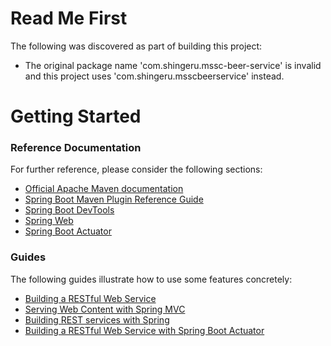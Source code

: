 # Read Me First
The following was discovered as part of building this project:

* The original package name 'com.shingeru.mssc-beer-service' is invalid and this project uses 'com.shingeru.msscbeerservice' instead.

# Getting Started

### Reference Documentation
For further reference, please consider the following sections:

* [Official Apache Maven documentation](https://maven.apache.org/guides/index.html)
* [Spring Boot Maven Plugin Reference Guide](https://docs.spring.io/spring-boot/docs/2.2.2.RELEASE/maven-plugin/)
* [Spring Boot DevTools](https://docs.spring.io/spring-boot/docs/2.2.2.RELEASE/reference/htmlsingle/#using-boot-devtools)
* [Spring Web](https://docs.spring.io/spring-boot/docs/2.2.2.RELEASE/reference/htmlsingle/#boot-features-developing-web-applications)
* [Spring Boot Actuator](https://docs.spring.io/spring-boot/docs/2.2.2.RELEASE/reference/htmlsingle/#production-ready)

### Guides
The following guides illustrate how to use some features concretely:

* [Building a RESTful Web Service](https://spring.io/guides/gs/rest-service/)
* [Serving Web Content with Spring MVC](https://spring.io/guides/gs/serving-web-content/)
* [Building REST services with Spring](https://spring.io/guides/tutorials/bookmarks/)
* [Building a RESTful Web Service with Spring Boot Actuator](https://spring.io/guides/gs/actuator-service/)

